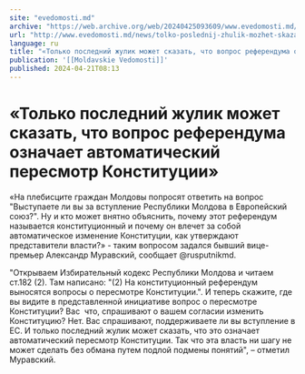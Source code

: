 ```yaml
---
site: "evedomosti.md"
archive: "https://web.archive.org/web/20240425093609/www.evedomosti.md/news/tolko-poslednij-zhulik-mozhet-skazat-chto-vopros-referenduma"
url: "http://www.evedomosti.md/news/tolko-poslednij-zhulik-mozhet-skazat-chto-vopros-referenduma"
language: ru
title: "«Только последний жулик может сказать, что вопрос референдума означает автоматический пересмотр Конституции»"
publication: '[[Moldavskie Vedomosti]]'
published: 2024-04-21T08:13
---
```


# «Только последний жулик может сказать, что вопрос референдума означает автоматический пересмотр Конституции»

«На плебисците граждан Молдовы попросят ответить на вопрос "Выступаете ли вы за вступление Республики Молдова в Европейский союз?". Ну и кто может внятно объяснить, почему этот референдум называется конституционный и почему он влечет за собой автоматическое изменение Конституции, как утверждают представители власти?» - таким вопросом задался бывший вице-премьер Александр Муравский, сообщает @rusputnikmd.

"Открываем Избирательный кодекс Республики Молдова и читаем ст.182 (2). Там написано: "(2) На конституционный референдум выносятся вопросы о пересмотре Конституции.". И теперь скажите, где вы видите в представленной инициативе вопрос о пересмотре Конституции? Вас  что, спрашивают о вашем согласии изменить Конституцию? Нет. Вас спрашивают, поддерживаете ли вы вступление в ЕС. И только последний жулик может сказать, что это означает автоматический пересмотр Конституции. Так что эта власть ни шагу не может сделать без обмана путем подлой подмены понятий", – отметил Муравский.